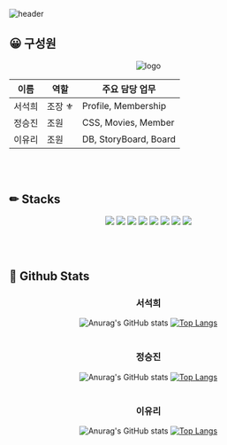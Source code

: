 ![header](https://capsule-render.vercel.app/api?type=venom&color=auto&height=300&section=header&text=VIVIVIEW&fontSize=90&animation=fadeIn)

  
## 😀 구성원
<div align=center>
  
![logo](https://github.com/user-attachments/assets/ba8a7b68-7123-4930-a93d-6ef7c5ee2e0c)

이름|역할|주요 담당 업무|
---|---|---|
서석희|조장 ⚜|Profile, Membership|
정승진|조원|CSS, Movies, Member|
이유리|조원|DB, StoryBoard, Board|
</div>
<br/>
<br/>

## ✏ Stacks
<div align=center>

![](https://img.shields.io/badge/Spring-6DB33F?style=for-the-badge&logo=spring&logoColor=white)
![](https://img.shields.io/badge/HTML5-E34F26?style=for-the-badge&logo=html5&logoColor=white)
![](https://img.shields.io/badge/CSS3-1572B6?style=for-the-badge&logo=css3&logoColor=white)
![](https://img.shields.io/badge/JavaScript-F7DF1E?style=for-the-badge&logo=JavaScript&logoColor=white)
![](https://img.shields.io/badge/Java-ED8B00?style=for-the-badge&logo=openjdk&logoColor=white)
![](https://img.shields.io/badge/jQuery-0769AD?style=for-the-badge&logo=jquery&logoColor=white)
![](https://img.shields.io/badge/MySQL-00000F?style=for-the-badge&logo=mysql&logoColor=white)
![](https://img.shields.io/badge/GitHub-100000?style=for-the-badge&logo=github&logoColor=white)
</div>
<br/>
<br/>

## 📢 Github Stats
<div align=center>
  
### 서석희 <br/>

![Anurag's GitHub stats](https://github-readme-stats.vercel.app/api?username=Awayfr0mKeyboard&show_icons=true&theme=merko)
[![Top Langs](https://github-readme-stats.vercel.app/api/top-langs/?username=Awayfr0mKeyboard&layout=compact)](https://github.com/Awayfr0mKeyboard/github-readme-stats)
<br/>
<br/>

### 정승진 <br/>

![Anurag's GitHub stats](https://github-readme-stats.vercel.app/api?username=SengJinn&show_icons=true&theme=synthwave)
[![Top Langs](https://github-readme-stats.vercel.app/api/top-langs/?username=SengJinn&layout=compact)](https://github.com/SengJinn/github-readme-stats)
<br/>
<br/>

### 이유리 <br/>

![Anurag's GitHub stats](https://github-readme-stats.vercel.app/api?username=LeeYuriq&show_icons=true&theme=cobalt)
[![Top Langs](https://github-readme-stats.vercel.app/api/top-langs/?username=LeeYuriq&layout=compact)](https://github.com/LeeYuriq/github-readme-stats)
<br/>
<br/>

</div>

